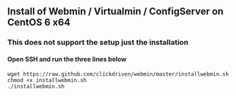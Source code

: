 ## Install of Webmin / Virtualmin / ConfigServer on CentOS 6 x64
### This does not support the setup just the installation

#### Open SSH and run the three lines below

```
wget https://raw.github.com/clickdriven/webmin/master/installwebmin.sh
chmod +x installwebmin.sh
./installwebmin.sh
```
